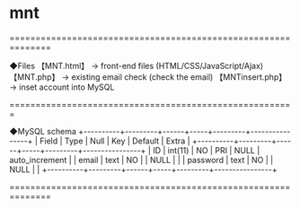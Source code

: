 # mnt
==============================================================

◆Files
【MNT.html】     → front-end files (HTML/CSS/JavaScript/Ajax)
【MNT.php】      → existing email check (check the email)
【MNTinsert.php】→ inset account into MySQL 

=======================================================

◆MySQL schema
+----------+---------+------+-----+---------+----------------+
| Field    | Type    | Null | Key | Default | Extra          |
+----------+---------+------+-----+---------+----------------+
| ID       | int(11) |  NO  | PRI |   NULL  | auto_increment |
| email    |  text   |  NO  |     |   NULL  |                |
| password |  text   |  NO  |     |   NULL  |                |
+----------+---------+------+-----+---------+----------------+


==============================================================
